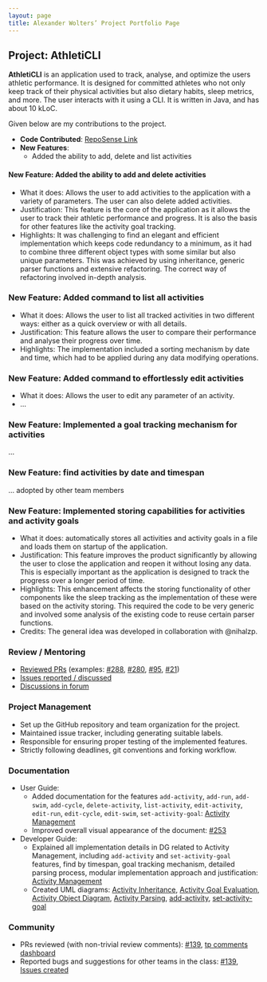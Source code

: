 ```yaml
---
layout: page
title: Alexander Wolters’ Project Portfolio Page
---
```


## Project: AthletiCLI

**AthletiCLI** is an application used to track, analyse, and optimize the users athletic performance.
It is designed for committed athletes who not only keep track of their physical activities but also dietary habits,
sleep metrics, and more. The user interacts with it using a CLI. It is written in Java, and has about 10 kLoC.

Given below are my contributions to the project.

* **Code Contributed**:
[RepoSense Link](https://nus-cs2113-ay2324s1.github.io/tp-dashboard/?search=alwo223&breakdown=true)
* **New Features**:
  * Added the ability to add, delete and list activities
#### New Feature: Added the ability to add and delete activities
* What it does: Allows the user to add activities to the application with a variety of parameters. The user can also
  delete added activities.
* Justification: This feature is the core of the application as it allows the user to track their athletic performance
  and progress. It is also the basis for other features like the activity goal tracking.
* Highlights: It was challenging to find an elegant and efficient implementation which keeps code redundancy to a
  minimum, as it had to combine three different object types with some similar but also unique parameters. This was
  achieved by using inheritance, generic parser functions and extensive refactoring. The correct way of refactoring
  involved in-depth analysis.

### New Feature: Added command to list all activities
* What it does: Allows the user to list all tracked activities in two different ways: either as a quick overview or
  with all details.
* Justification: This feature allows the user to compare their performance and analyse their progress over time.
* Highlights: The implementation included a sorting mechanism by date and time, which had to be applied during any
  data modifying operations.

### New Feature: Added command to effortlessly edit activities
* What it does: Allows the user to edit any parameter of an activity.
* ...

### New Feature: Implemented a goal tracking mechanism for activities
...

### New Feature: find activities by date and timespan
... adopted by other team members

### New Feature: Implemented storing capabilities for activities and activity goals
* What it does: automatically stores all activities and activity goals in a file and loads them on startup of the
  application.
* Justification: This feature improves the product significantly by allowing the user to close the application and
  reopen it without losing any data. This is especially important as the application is designed to track the
  progress over a longer period of time.
* Highlights: This enhancement affects the storing functionality of other components like the sleep tracking as the
  implementation of these were based on the activity storing. This required the code to be very generic and involved
  some analysis of the existing code to reuse certain parser functions.
* Credits: The general idea was developed in collaboration with @nihalzp.

### Review / Mentoring
* [Reviewed PRs](https://github.com/AY2324S1-CS2113-T17-1/tp/issues?q=reviewed-by%3Aalwo223+) (examples: 
[#288](https://github.com/AY2324S1-CS2113-T17-1/tp/pull/288), 
[#280](https://github.com/AY2324S1-CS2113-T17-1/tp/pull/280),
[#95](https://github.com/AY2324S1-CS2113-T17-1/tp/pull/95),
[#21](https://github.com/AY2324S1-CS2113-T17-1/tp/pull/21))
* [Issues reported / discussed](https://github.com/AY2324S1-CS2113-T17-1/tp/issues?q=author%3Aalwo223+type%3Aissue)
* [Discussions in forum](https://github.com/AY2324S1-CS2113-T17-1/tp/discussions/110)

### Project Management
* Set up the GitHub repository and team organization for the project.
* Maintained issue tracker, including generating suitable labels.
* Responsible for ensuring proper testing of the implemented features.
* Strictly following deadlines, git conventions and forking workflow.

### Documentation
* User Guide:
  * Added documentation for the features `add-activity`, `add-run`, `add-swim`, `add-cycle`, `delete-activity`,
    `list-activity`, `edit-activity`, `edit-run`, `edit-cycle`, `edit-swim`, `set-activity-goal`: [Activity 
    Management]((../UserGuide.html#activity-management))
  * Improved overall visual appearance of the document: [#253](https://github.com/AY2324S1-CS2113-T17-1/tp/pull/253)
* Developer Guide:
  * Explained all implementation details in DG related to Activity Management, including `add-activity` and 
    `set-activity-goal` features, find by timespan, goal tracking mechanism, detailed parsing process, modular 
    implementation approach and justification: [Activity Management](../DeveloperGuide.html#activity-management)
  * Created UML diagrams: [Activity Inheritance](../images/ActivityInheritance.svg), 
  [Activity Goal Evaluation](../images/ActivityGoalEvaluation.svg), 
  [Activity Object Diagram](../images/ActivityObjectDiagram.svg), [Activity Parsing](../images/ActivityParsing.svg),
  [add-activity](../images/AddActivity.svg), [set-activity-goal](../images/AddActivityGoal.svg)

### Community
* PRs reviewed (with non-trivial review comments): [#139](https://github.com/nus-cs2113-AY2324S1/tp/pull/8#pullrequestreview-1709775159), [tp comments dashboard](https://nus-cs2113-ay2324s1.github.io/dashboards/contents/tp-comments.html)
* Reported bugs and suggestions for other teams in the class: [#139](https://github.com/nus-cs2113-AY2324S1/tp/pull/8#pullrequestreview-1709775159), [Issues created](https://github.com/AY2324S1-CS2113-W12-3/tp/issues?q=%22%5BPE-D%5D%5BTester+A%5D%22)

